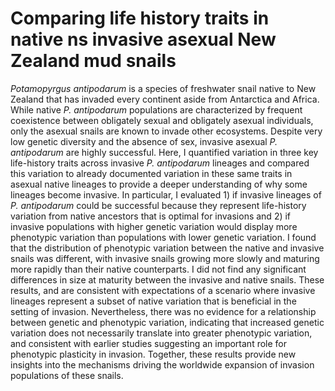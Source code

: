 # Comparing life history traits in native ns invasive asexual New Zealand mud snails 

_Potamopyrgus antipodarum_ is a species of freshwater snail native to New Zealand that has invaded every continent aside from Antarctica and Africa. While native _P. antipodarum_ populations are characterized by frequent coexistence between obligately sexual and obligately asexual individuals, only the asexual snails are known to invade other ecosystems. Despite very low genetic diversity and the absence of sex, invasive asexual _P. antipodarum_ are highly successful. Here, I quantified variation in three key life-history traits across invasive _P. antipodarum_ lineages and compared this variation to already documented variation in these same traits in asexual native lineages to provide a deeper understanding of why some lineages become invasive. In particular, I evaluated 1) if invasive lineages of _P. antipodarum_ could be successful because they represent life-history variation from native ancestors that is optimal for invasions and 2) if invasive populations with higher genetic variation would display more phenotypic variation than populations with lower genetic variation. I found that the distribution of phenotypic variation between the native and invasive snails was different, with invasive snails growing more slowly and maturing more rapidly than their native counterparts. I did not find any significant differences in size at maturity between the invasive and native snails. These results, and are consistent with expectations of a scenario where invasive lineages represent a subset of native variation that is beneficial in the setting of invasion. Nevertheless, there was no evidence for a relationship between genetic and phenotypic variation, indicating that increased genetic variation does not necessarily translate into greater phenotypic variation, and consistent with earlier studies suggesting an important role for phenotypic plasticity in invasion. Together, these results provide new insights into the mechanisms driving the worldwide expansion of invasion populations of these snails.
